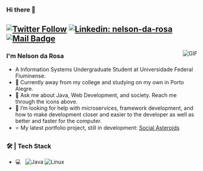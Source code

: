 ### Hi there 👋

<a href="https://twitter.com/NelsondaRosaP">![Twitter Follow](https://img.shields.io/twitter/follow/NelsondaRosaP?label=Follow)</a>
[![Linkedin: nelson-da-rosa](https://img.shields.io/badge/-Nelson-blue?style=flat-square&logo=Linkedin&logoColor=white&link=https://www.linkedin.com/in/nelson-da-rosa/)](https://www.linkedin.com/in/nelson-da-rosa/)
[![Mail Badge](https://img.shields.io/badge/-nelsondrpin@gmail.com-c14438?style=flat&logo=Gmail&logoColor=white&link=mailto:nelsondrpin@gmail.com)](mailto:nelsondrpin@gmail.com)
---
<img align="right" alt="GIF" src="https://raw.githubusercontent.com/JoeyBling/JoeyBling/master/pic/pusheencode.gif" />

### I'm Nelson da Rosa

- A Information Systems Undergraduate Student at Universidade Federal Fluminense.
- 🌱 Currently away from my college and studying on my own in Porto Alegre.
- 💬 Ask me about Java, Web Development, and society. Reach me through the icons above.
- 🤔 I’m looking for help with microservices, framework development, and how to make development closer and easier to the developer as well as better and faster for the computer.
- ⭐ My latest portfolio project, still in development: [Social Asteroids](https://github.com/nelsondrp/social-asteroids-backend)

### 🛠 | Tech Stack

- 💻 &#160; ![Java](https://img.shields.io/badge/-Java-333333?style=flat&logo=Java&logoColor=007396)
![Linux](https://img.shields.io/badge/-Linux-333333?style=flat&logo=Linux&logoColor=FCC624)


